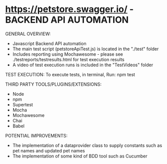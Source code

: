 # https://petstore.swagger.io/ - BACKEND API AUTOMATION

GENERAL OVERVIEW:
* Javascript Backend API automation
* The main test script (petstoreApiTest.js) is located in the "./test" folder
* Includes reporting using Mochawesome - please see ./testreports/testresults.html for test execution results
* A video of test execution runs is included in the "TestVideos" folder 

TEST EXECUTION:
To execute tests, in terminal, Run: npm test

THIRD PARTY TOOLS/PLUGINS/EXTENSIONS:
* Node
* npm
* Supertest
* Mocha
* Mochawesome
* Chai
* Babel

POTENTIAL IMPROVEMENTS:
* The implementation of a dataprovider class to supply constants such as pet names and updated pet names
* The implementation of some kind of BDD tool such as Cucumber
